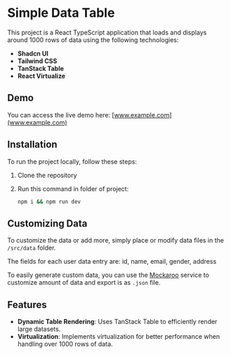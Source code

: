 # Simple Data Table

This project is a React TypeScript application that loads and displays around 1000 rows of data using the following technologies:
- **Shadcn UI**
- **Tailwind CSS**
- **TanStack Table**
- **React Virtualize**

## Demo

You can access the live demo here: [www.example.com](www.example.com)

## Installation

To run the project locally, follow these steps:

1. Clone the repository
2. Run this command in folder of project:

   ```bash
   npm i && npm run dev

## Customizing Data

To customize the data or add more, simply place or modify data files in the `/src/data` folder.

The fields for each user data entry are: id, name, email, gender, address

To easily generate custom data, you can use the [Mockaroo](https://www.mockaroo.com/) service to customize amount of data and export is as `.json` file.

## Features

- **Dynamic Table Rendering**: Uses TanStack Table to efficiently render large datasets.
- **Virtualization**: Implements virtualization for better performance when handling over 1000 rows of data.
